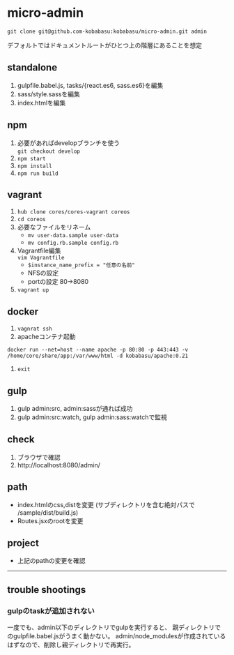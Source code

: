 # micro-admin

```
git clone git@github.com-kobabasu:kobabasu/micro-admin.git admin
```

デフォルトではドキュメントルートがひとつ上の階層にあることを想定

## standalone
1. gulpfile.babel.js, tasks/{react.es6, sass.es6}を編集
1. sass/style.sassを編集
1. index.htmlを編集

## npm
1. 必要があればdevelopブランチを使う  
   `git checkout develop`
1. `npm start`
1. `npm install`
1. `npm run build`

## vagrant
1. `hub clone cores/cores-vagrant coreos`
1. `cd coreos`
1. 必要なファイルをリネーム  
   * `mv user-data.sample user-data`
   * `mv config.rb.sample config.rb`
1. Vagrantfile編集  
   `vim Vagrantfile`
   * `$instance_name_prefix = "任意の名前"`
   * NFSの設定
   * portの設定 80->8080
1. `vagrant up`

## docker
1. `vagnrat ssh`
1. apacheコンテナ起動
```
docker run --net=host --name apache -p 80:80 -p 443:443 -v /home/core/share/app:/var/www/html -d kobabasu/apache:0.21
```
1. `exit`

## gulp
1. gulp admin:src, admin:sassが通れば成功
1. gulp admin:src:watch, gulp admin:sass:watchで監視

## check
1. ブラウザで確認
1. http://localhost:8080/admin/

## path
* index.htmlのcss,distを変更 
  (サブディレクトリを含む絶対パスで /sample/dist/build.js)
* Routes.jsxのrootを変更

## project
* 上記のpathの変更を確認


---


## trouble shootings
### gulpのtaskが追加されない
一度でも、admin以下のディレクトリでgulpを実行すると、
親ディレクトリでのgulpfile.babel.jsがうまく動かない。
admin/node_modulesが作成されているはずなので、削除し親ディレクトリで再実行。
